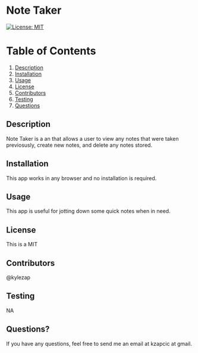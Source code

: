 # Note Taker
[![License: MIT](https://img.shields.io/badge/License-MIT-yellow.svg)](https://opensource.org/licenses/MIT)

# Table of Contents
1. [Description](#Description)
2. [Installation](#installation)
3. [Usage](#tusage)
4. [License](#license)
5. [Contributors](#contributors)
6. [Testing](#testing)
7. [Questions](#questions)

## Description
Note Taker is a an that allows a user to view any notes that were taken previosusly, create new notes, and delete any notes stored.

## Installation
This app works in any browser and no installation is required.

## Usage
This app is useful for jotting down some quick notes when in need.

## License
This is a MIT

## Contributors
@kylezap

## Testing
NA

## Questions?
If you have any questions, feel free to send me an email at kzapcic at gmail.

